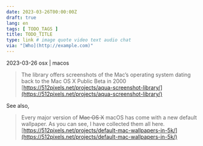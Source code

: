 ```yaml
---
date: 2023-03-26T00:00:00Z
draft: true
lang: en
tags: [ TODO_TAGS ]
title: TODO_TITLE
type: link # image quote video text audio chat
via: "[Who](http://example.com)"
---
```



2023-03-26 osx | macos


> The library offers screenshots of the Mac’s operating system dating back to the Mac OS X Public Beta in 2000
[https://512pixels.net/projects/aqua-screenshot-library/](https://512pixels.net/projects/aqua-screenshot-library/)

See also,

> Every major version of ~~Mac OS X~~ macOS has come with a new default wallpaper. As you can see, I have collected them all here.
[https://512pixels.net/projects/default-mac-wallpapers-in-5k/](https://512pixels.net/projects/default-mac-wallpapers-in-5k/)

